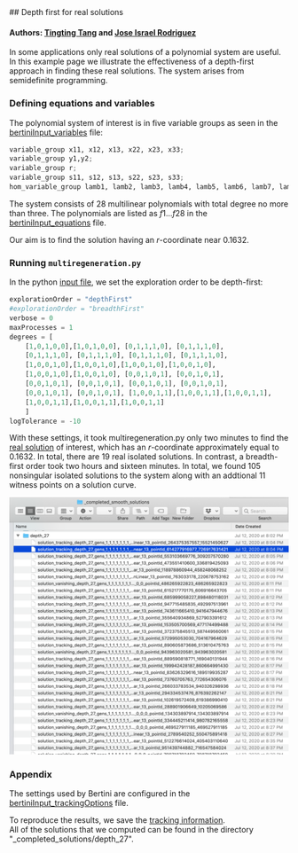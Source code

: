 <link rel="stylesheet" href="modest.css">
<style>
pre, code, pre code {
max-height: 400px;
}
</style>
## Depth first for real solutions

#### Authors: [Tingting Tang](https://sites.nd.edu/tingting-tang/) and [Jose Israel Rodriguez](https://www.math.wisc.edu/~jose/)

In some applications only real solutions of a polynomial system are useful.
In this example page we illustrate the effectiveness of a depth-first approach in finding these real solutions.
The system arises from semidefinite programming.

### Defining equations and variables

The polynomial system of interest is in five variable groups
as seen in the  [bertiniInput_variables](bertiniInput_variables) file: 
```python
variable_group x11, x12, x13, x22, x23, x33;
variable_group y1,y2;
variable_group r;
variable_group s11, s12, s13, s22, s23, s33;
hom_variable_group lamb1, lamb2, lamb3, lamb4, lamb5, lamb6, lamb7, lamb8, lamb9, lamb10, lamb11, lamb12, lamb13, lamb14;
```

The system consists of  28 multilinear polynomials with total degree no more than three. 
The polynomials are listed as $f1\dots f28$ in the [bertiniInput_equations](bertiniInput_equations) file. 

Our aim is to  find the solution having an $r$-coordinate near $0.1632$. 

### Running `multiregeneration.py`

In the python [input file](inputFile.py), we set the exploration order to be depth-first:


```python
explorationOrder = "depthFirst"
#explorationOrder = "breadthFirst"
verbose = 0
maxProcesses = 1
degrees = [
    [1,0,1,0,0],[1,0,1,0,0], [0,1,1,1,0], [0,1,1,1,0], 
    [0,1,1,1,0], [0,1,1,1,0], [0,1,1,1,0], [0,1,1,1,0],
    [1,0,0,1,0],[1,0,0,1,0],[1,0,0,1,0],[1,0,0,1,0],
    [1,0,0,1,0],[1,0,0,1,0], [0,0,1,0,1], [0,0,1,0,1], 
    [0,0,1,0,1], [0,0,1,0,1], [0,0,1,0,1], [0,0,1,0,1], 
    [0,0,1,0,1], [0,0,1,0,1], [1,0,0,1,1],[1,0,0,1,1],[1,0,0,1,1],
    [1,0,0,1,1],[1,0,0,1,1],[1,0,0,1,1]
    ]
logTolerance = -10
```

With these settings, it took multiregeneration.py only two minutes to find the 
[real solution](pointId_614277916977_726917631421)
of interest, which has an $r$-coordinate 
approximately equal to $0.1632$.
In total, there are 19 real isolated solutions. 
In contrast, a breadth-first order took two hours and sixteen minutes. 
In total, we found 105 nonsingular isolated solutions to the system along with an addtional 11 witness points on a solution curve. 

<img src="directorySS.png" class="center">


### Appendix

The settings used by Bertini are configured in the 
[bertiniInput_trackingOptions](bertiniInput_trackingOptions)
file.

To reproduce the results, we save the 
[tracking information](_tracking_information).  
All of the solutions that we computed can be found in the directory "_completed_solutions/depth_27".


